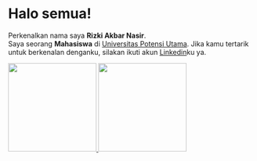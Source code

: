 # Halo semua! 

Perkenalkan nama saya **Rizki Akbar Nasir**.\
Saya seorang **Mahasiswa** di [Universitas Potensi Utama](http://pendaftaran.potensi-utama.ac.id/). 
Jika kamu tertarik untuk berkenalan denganku, silakan ikuti akun [Linkedin](https://www.linkedin.com/in/rizki-akbar-0635a922b/)ku ya.

<p align="left">
<a href="https://github.com/rizkismith">
  <img height="180em" src="https://github-readme-stats-eight-theta.vercel.app/api?username=rizkismith&show_icons=true&theme=algolia&include_all_commits=true&count_private=true"/>
  <img height="180em" src="https://github-readme-stats-eight-theta.vercel.app/api/top-langs/?username=rizkismith&layout=compact&langs_count=8&theme=algolia"/>
</a>
</p>
